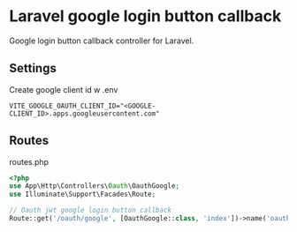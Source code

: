 # Laravel google login button callback
Google login button callback controller for Laravel.

## Settings
Create google client id w .env

```env
VITE_GOOGLE_OAUTH_CLIENT_ID="<GOOGLE-CLIENT_ID>.apps.googleusercontent.com"
```

## Routes

routes.php

```php
<?php
use App\Http\Controllers\Oauth\OauthGoogle;
use Illuminate\Support\Facades\Route;

// Oauth jwt google login button callback
Route::get('/oauth/google', [OauthGoogle::class, 'index'])->name('oauth.google');
```

